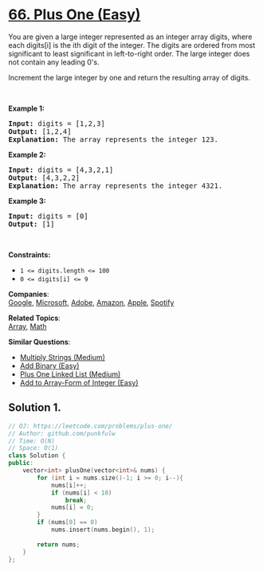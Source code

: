 # [66. Plus One (Easy)](https://leetcode.com/problems/plus-one/)

<p>You are given a large integer represented as an integer array digits, where each digits[i] is the ith digit of the integer. 
  The digits are ordered from most significant to least significant in left-to-right order.
  The large integer does not contain any leading 0's.</p>

<p>Increment the large integer by one and return the resulting array of digits.</p>

<p>&nbsp;</p>
<p><strong>Example 1:</strong></p>

<pre><strong>Input:</strong> digits = [1,2,3]
<strong>Output:</strong> [1,2,4]
<strong>Explanation:</strong> The array represents the integer 123.
</pre>

<p><strong>Example 2:</strong></p>

<pre><strong>Input:</strong> digits = [4,3,2,1]
<strong>Output:</strong> [4,3,2,2]
<strong>Explanation:</strong> The array represents the integer 4321.
</pre>

<p><strong>Example 3:</strong></p>

<pre><strong>Input:</strong> digits = [0]
<strong>Output:</strong> [1]
</pre>

<p>&nbsp;</p>
<p><strong>Constraints:</strong></p>

<ul>
	<li><code>1 &lt;= digits.length &lt;= 100</code></li>
	<li><code>0 &lt;= digits[i] &lt;= 9</code></li>
</ul>


**Companies**:  
[Google](https://leetcode.com/company/google), [Microsoft](https://leetcode.com/company/microsoft), [Adobe](https://leetcode.com/company/adobe), [Amazon](https://leetcode.com/company/amazon), [Apple](https://leetcode.com/company/apple), [Spotify](https://leetcode.com/company/spotify)

**Related Topics**:  
[Array](https://leetcode.com/tag/array/), [Math](https://leetcode.com/tag/math/)

**Similar Questions**:
* [Multiply Strings (Medium)](https://leetcode.com/problems/multiply-strings/)
* [Add Binary (Easy)](https://leetcode.com/problems/add-binary/)
* [Plus One Linked List (Medium)](https://leetcode.com/problems/plus-one-linked-list/)
* [Add to Array-Form of Integer (Easy)](https://leetcode.com/problems/add-to-array-form-of-integer/)

## Solution 1.

```cpp
// OJ: https://leetcode.com/problems/plus-one/
// Author: github.com/punkfulw
// Time: O(N)
// Space: O(1)
class Solution {
public:
    vector<int> plusOne(vector<int>& nums) {
        for (int i = nums.size()-1; i >= 0; i--){
            nums[i]++;
            if (nums[i] < 10)
                break;
            nums[i] = 0;
        }
        if (nums[0] == 0)
            nums.insert(nums.begin(), 1);
        
        return nums;
    }
};
```
